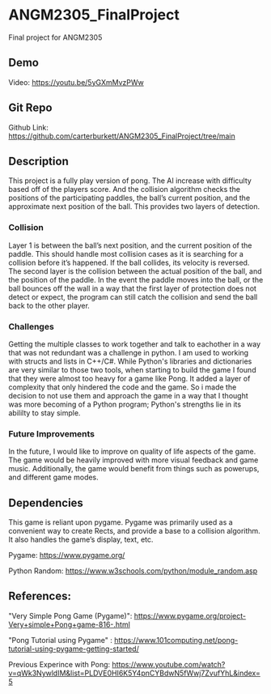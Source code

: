 # ANGM2305_FinalProject
Final project for ANGM2305

## Demo
Video: <https://youtu.be/5yGXmMvzPWw>


## Git Repo
Github Link: <https://github.com/carterburkett/ANGM2305_FinalProject/tree/main>


## Description
This project is a fully play version of pong. The AI increase with difficulty based off of the players score. And the collision algorithm checks the positions of the participating paddles, the ball’s current position, and the approximate next position of the ball. This provides two layers of detection.

### Collision
Layer 1 is between the ball’s next position, and the current position of the paddle. This should handle most collision cases as it is searching for a collision before it’s happened. If the ball collides, its velocity is reversed. The second layer is the collision between the actual position of the ball, and the position of the paddle. In the event the paddle moves into the ball, or the ball bounces off the wall in a way that the first layer of protection does not detect or expect, the program can still catch the collision and send the ball back to the other player.


### Challenges
Getting the multiple classes to work together and talk to eachother in a way that was not redundant was a challenge in python. I am used to working with structs and lists in C++/C#. While Python's libraries and dictionaries are very similar to those two tools, when starting to build the game I found that they were almost too heavy for a game like Pong. It added a layer of complexity that only hindered the code and the game. So i made the decision to not use them and approach the game in a way that I thought was more becoming of a Python program; Python's strengths lie in its abililty to stay simple.


### Future Improvements
In the future, I would like to improve on quality of life aspects of the game. The game would be heavily improved with more visual feedback and game music. Additionally, the game would benefit from things such as powerups, and different game modes. 


## Dependencies
This game is reliant upon pygame. Pygame was primarily used as a convenient way to create Rects, and provide a base to a collision algorithm. It also handles the game’s display, text, etc. 

Pygame: <https://www.pygame.org/>

Python Random: <https://www.w3schools.com/python/module_random.asp>

## References:
"Very Simple Pong Game (Pygame)": <https://www.pygame.org/project-Very+simple+Pong+game-816-.html>

"Pong Tutorial using Pygame" : <https://www.101computing.net/pong-tutorial-using-pygame-getting-started/>

Previous Experince with Pong: <https://www.youtube.com/watch?v=qWk3NywldIM&list=PLDVE0HI6K5Y4pnCYBdwN5fWwj7ZvufYhL&index=5>




